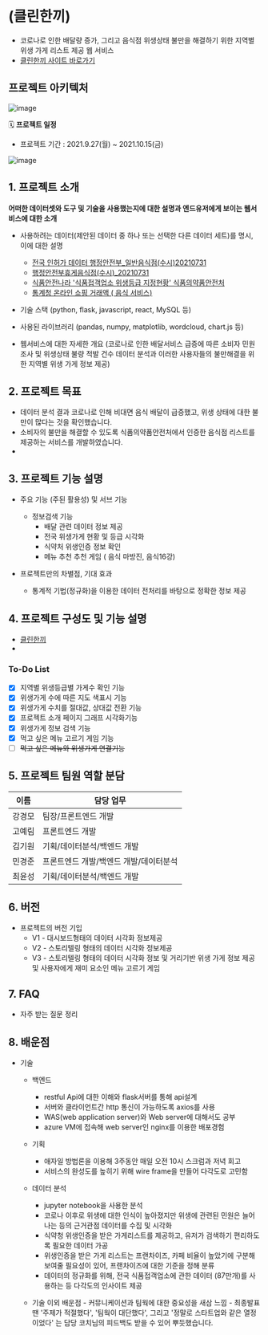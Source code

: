 # (클린한끼)
- 코로나로 인한 배달량 증가, 그리고 음식점 위생상태 불만을 해결하기 위한 지역별 위생 가게 리스트 제공 웹 서비스
- [클린한끼 사이트 바로가기](https://kdt-vm-0202011.koreacentral.cloudapp.azure.com/)

## 프로젝트 아키텍처 

![image](https://user-images.githubusercontent.com/76929823/137636476-de8b0ccd-67cb-4ada-abf0-91760cdf315e.png)

🗓 **프로젝트 일정**

- 프로젝트 기간 : 2021.9.27(월) ~ 2021.10.15(금)

![image](https://user-images.githubusercontent.com/76929823/137832730-7af13496-6cf9-49e8-8df4-887bf73d74b1.png)


## 1. 프로젝트 소개

**어떠한 데이터셋와 도구 및 기술을 사용했는지에 대한 설명과 엔드유저에게 보이는 웹서비스에 대한 소개**
- 사용하려는 데이터(제안된 데이터 중 하나 또는 선택한 다른 데이터 세트)를 명시, 이에 대한 설명
  - [전국 인허가 데이터 행정안전부_일반음식점(수시)20210731](https://www.data.go.kr/data/15045016/fileData.do)
  - [행정안전부휴게음식점(수시)_20210731](https://www.localdata.go.kr/data/dataView.do)
  - [식품안전나라 '식품접객업소 위생등급 지정현황' 식품의약품안전처](https://www.foodsafetykorea.go.kr/apiMain.do)
  - [통계청 온라인 쇼핑 거래액 ( 음식 서비스)](http://kostat.go.kr/understand/info/info_lge/1/detail_lang.action?bmode=detail_lang&cd=SL4420)

- 기술 스택 (python, flask, javascript, react, MySQL 등)
- 사용된 라이브러리 (pandas, numpy, matplotlib, wordcloud, chart.js 등)
- 웹서비스에 대한 자세한 개요 (코로나로 인한 배달서비스 급증에 따른 소비자 민원 조사 및 위생상태 불량 적발 건수 데이터 분석과 이러한 사용자들의 불만해결을 위한 지역별 위생 가게 정보 제공)

## 2. 프로젝트 목표

- 데이터 분석 결과 코로나로 인해 비대면 음식 배달이 급증했고, 위생 상태에 대한 불만이 많다는 것을 확인했습니다. 
- 소비자의 불만을 해결할 수 있도록 식품의약품안전처에서 인증한 음식점 리스트를 제공하는 서비스를 개발하였습니다.
- 
## 3. 프로젝트 기능 설명


  - 주요 기능 (주된 활용성) 및 서브 기능
    - 정보검색 기능
      - 배달 관련 데이터 정보 제공
      - 전국 위생가게 현황 및 등급 시각화
      - 식약처 위생인증 정보 확인
      - 메뉴 추천 추천 게임 ( 음식 마방진, 음식16강)
  
  - 프로젝트만의 차별점, 기대 효과
    * 통계적 기법(정규화)을 이용한 데이터 전처리를 바탕으로 정확한 정보 제공

## 4. 프로젝트 구성도 및 기능 설명
  - [클린한끼](https://whimsical.com/v3-3ctRi38AoRBshnap5YwmxJ)
  - 
### To-Do List

* [x] 지역별 위생등급별 가게수 확인 기능
* [x] 위생가게 수에 따른 지도 색표시 기능
* [x] 위생가게 수치를 절대값, 상대값 전환 기능
* [x] 프로젝트 소개 페이지 그래프 시각화기능
* [x] 위생가게 정보 검색 기능
* [x] 먹고 싶은 메뉴 고르기 게임 기능
* [ ] ~~먹고 싶은 메뉴와 위생가게 연결기능~~

## 5. 프로젝트 팀원 역할 분담
| 이름 | 담당 업무 |
| ------ | ------ |
| 강경모 | 팀장/프론트엔드 개발 |
| 고예림 | 프론트엔드 개발 |
| 김기원 | 기획/데이터분석/백엔드 개발|
| 민경준 | 프론트엔드 개발/백엔드 개발/데이터분석 |
| 최윤성| 기획/데이터분석/백엔드 개발 |

## 6. 버전
  - 프로젝트의 버전 기입
    - V1 - 대시보드형태의 데이터 시각화 정보제공
    - V2 - 스토리텔링 형태의 데이터 시각화 정보제공
    - V3 - 스토리텔링 형태의 데이터 시각화 정보 및 거리기반 위생 가게 정보 제공 및 사용자에게 재미 요소인 메뉴 고르기 게임 

## 7. FAQ
  - 자주 받는 질문 정리

## 8. 배운점

- 기술
    - 백엔드
        - restful Api에 대한 이해와 flask서버를 통해 api설계
        - 서버와 클라이언트간 http 통신이 가능하도록 axios를 사용
        - WAS(web application server)와 Web server에 대해서도 공부
        - azure VM에 접속해 web server인 nginx를 이용한 배포경험
    - 기획
        - 애자일 방법론을 이용해 3주동안 매일 오전 10시 스크럼과 저녁 회고
        - 서비스의 완성도를 높히기 위해 wire frame을 만들어 다각도로 고민함
    - 데이터 분석
        - jupyter notebook을 사용한 분석
        - 코로나 이후로 위생에 대한 인식이 높아졌지만 위생에 관련된 민원은 늘어나는 등의 근거관점 데이터를 수집 및 시각화
        - 식약청 위생인증을 받은 가게리스트를 제공하고, 유저가 검색하기 편리하도록 필요한 데이터 가공
        - 위생인증을 받은 가게 리스트는 프랜차이즈, 카페 비율이 높았기에 구분해 보여줄 필요성이 있어,  프랜차이즈에 대한 기준을 정해 분류
        - 데이터의 정규화를 위해, 전국 식품접객업소에 관한 데이터 (87만개)를 사용하는 등 다각도의 인사이트 제공
        
  - 기술 이외 배운점
        - 커뮤니케이션과 팀웍에 대한 중요성을 새삼 느낌
        - 최종발표 땐 '주제가 적절했다', '팀웍이 대단했다', 그리고 '정말로 스타트업와 같은 열정이었다' 는 담당 코치님의 피드백도 받을 수 있어 뿌듯했습니다.
